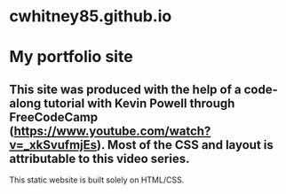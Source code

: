 # cwhitney85.github.io

# My portfolio site

## This site was produced with the help of a code-along tutorial with Kevin Powell through FreeCodeCamp (https://www.youtube.com/watch?v=_xkSvufmjEs). Most of the CSS and layout is attributable to this video series.

This static website is built solely on HTML/CSS.
